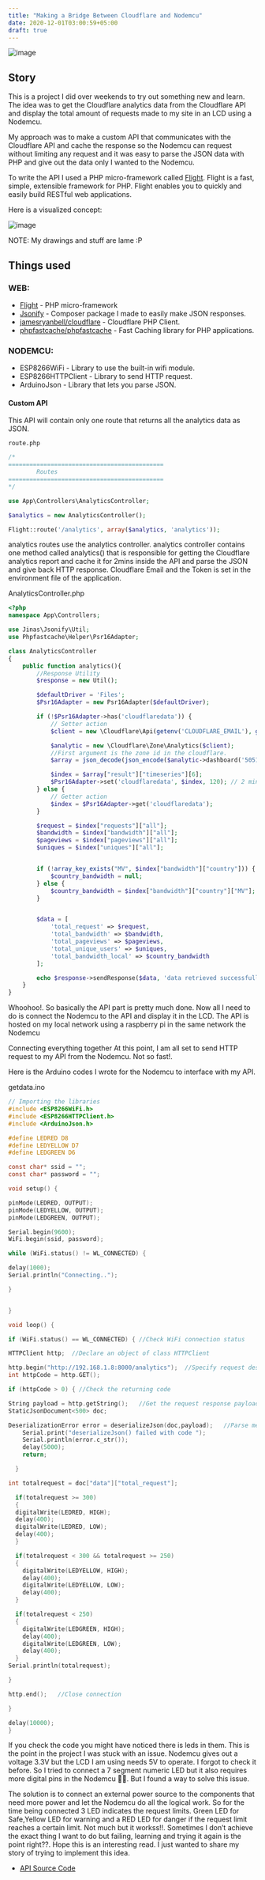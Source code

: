 ```yaml
---
title: "Making a Bridge Between Cloudflare and Nodemcu"
date: 2020-12-01T03:00:59+05:00
draft: true
---
```

![image](https://boring-dragon.sgp1.digitaloceanspaces.com/images/cloudflarenodemcu.avif)

## Story
This is a project I did over weekends to try out something new and learn. The idea was to get the Cloudflare analytics data from the Cloudflare API and display the total amount of requests made to my site in an LCD using a Nodemcu.

My approach was to make a custom API that communicates with the Cloudflare API and cache the response so the Nodemcu can request without limiting any request and it was easy to parse the JSON data with PHP and give out the data only I wanted to the Nodemcu.

To write the API I used a PHP micro-framework called [Flight](http://flightphp.com/). Flight is a fast, simple, extensible framework for PHP. Flight enables you to quickly and easily build RESTful web applications.

Here is a visualized concept:

![image](https://boring-dragon.sgp1.digitaloceanspaces.com/images/cloudflarediagram1.avif)


NOTE: My drawings and stuff are lame :P

## Things used

### WEB:
 - [Flight](http://flightphp.com/) - PHP micro-framework
 - [Jsonify](https://github.com/jinas123/jsonify) - Composer package I made to easily make JSON responses.
 - [jamesryanbell/cloudflare](https://github.com/jamesryanbell/cloudflare) - Cloudflare PHP Client.
 - [phpfastcache/phpfastcache](https://github.com/PHPSocialNetwork/phpfastcache) - Fast Caching library for PHP applications.


### NODEMCU:
 - ESP8266WiFi - Library to use the built-in wifi module.
 - ESP8266HTTPClient - Library to send HTTP request.
 - ArduinoJson - Library that lets you parse JSON.

#### Custom API
This API will contain only one route that returns all the analytics data as JSON.

`route.php`
```php
/*
============================================
        Routes
============================================
*/

use App\Controllers\AnalyticsController;

$analytics = new AnalyticsController();

Flight::route('/analytics', array($analytics, 'analytics'));
```

analytics routes use the analytics controller. analytics controller contains one method called analytics() that is responsible for getting the Cloudflare analytics report and cache it for 2mins inside the API and parse the JSON and give back HTTP response. Cloudflare Email and the Token is set in the environment file of the application.

AnalyticsController.php

```php
<?php
namespace App\Controllers;

use Jinas\Jsonify\Util;
use Phpfastcache\Helper\Psr16Adapter;

class AnalyticsController
{
    public function analytics(){
        //Response Utility
        $response = new Util();

        $defaultDriver = 'Files';
        $Psr16Adapter = new Psr16Adapter($defaultDriver);

        if (!$Psr16Adapter->has('cloudflaredata')) {
            // Setter action
            $client = new \Cloudflare\Api(getenv('CLOUDFLARE_EMAIL'), getenv('CLOUDFLARE_APIKEY'));

            $analytic = new \Cloudflare\Zone\Analytics($client);
            //First argument is the zone id in the cloudflare.
            $array = json_decode(json_encode($analytic->dashboard('50515cfef4495e8bb32f79f6b28b1b54')), true);

            $index = $array["result"]["timeseries"][6];
            $Psr16Adapter->set('cloudflaredata', $index, 120); // 2 minutes before cache expire
        } else {
            // Getter action
            $index = $Psr16Adapter->get('cloudflaredata');
        }

        $request = $index["requests"]["all"];
        $bandwidth = $index["bandwidth"]["all"];
        $pageviews = $index["pageviews"]["all"];
        $uniques = $index["uniques"]["all"];


        if (!array_key_exists("MV", $index["bandwidth"]["country"])) {
            $country_bandwidth = null;
        } else {
            $country_bandwidth = $index["bandwidth"]["country"]["MV"];
        }


        $data = [
            'total_request' => $request,
            'total_bandwidth' => $bandwidth,
            'total_pageviews' => $pageviews,
            'total_unique_users' => $uniques,
            'total_bandwidth_local' => $country_bandwidth
        ];

        echo $response->sendResponse($data, 'data retrieved successfully');
    }
}
```
Whoohoo!. So basically the API part is pretty much done. Now all I need to do is connect the Nodemcu to the API and display it in the LCD. The API is hosted on my local network using a raspberry pi in the same network the Nodemcu

Connecting everything together
At this point, I am all set to send HTTP request to my API from the Nodemcu. Not so fast!.

Here is the Arduino codes I wrote for the Nodemcu to interface with my API.

getdata.ino

```c
// Importing the libraries
#include <ESP8266WiFi.h>
#include <ESP8266HTTPClient.h>
#include <ArduinoJson.h>

#define LEDRED D8
#define LEDYELLOW D7
#define LEDGREEN D6

const char* ssid = "";
const char* password = "";

void setup() {

pinMode(LEDRED, OUTPUT);
pinMode(LEDYELLOW, OUTPUT);
pinMode(LEDGREEN, OUTPUT);

Serial.begin(9600);
WiFi.begin(ssid, password);

while (WiFi.status() != WL_CONNECTED) {

delay(1000);
Serial.println("Connecting..");

}


}

void loop() {

if (WiFi.status() == WL_CONNECTED) { //Check WiFi connection status

HTTPClient http;  //Declare an object of class HTTPClient

http.begin("http://192.168.1.8:8000/analytics");  //Specify request destination
int httpCode = http.GET();                                                                  //Send the request

if (httpCode > 0) { //Check the returning code

String payload = http.getString();   //Get the request response payload
StaticJsonDocument<500> doc;

DeserializationError error = deserializeJson(doc,payload);   //Parse messageif (error) {      //Check for errors in parsing
    Serial.print("deserializeJson() failed with code ");
    Serial.println(error.c_str());
    delay(5000);
    return;

  }

int totalrequest = doc["data"]["total_request"];

  if(totalrequest >= 300)
  {
  digitalWrite(LEDRED, HIGH);
  delay(400);
  digitalWrite(LEDRED, LOW);
  delay(400);
  }

  if(totalrequest < 300 && totalrequest >= 250)
  {
    digitalWrite(LEDYELLOW, HIGH);
    delay(400);
    digitalWrite(LEDYELLOW, LOW);
    delay(400);
  }

  if(totalrequest < 250)
  {
    digitalWrite(LEDGREEN, HIGH);
    delay(400);
    digitalWrite(LEDGREEN, LOW);
    delay(400);
  }
Serial.println(totalrequest);

}

http.end();   //Close connection

}

delay(10000);
}
```
If you check the code you might have noticed there is leds in them. This is the point in the project I was stuck with an issue. Nodemcu gives out a voltage 3.3V but the LCD I am using needs 5V to operate. I forgot to check it before. So I tried to connect a 7 segment numeric LED but it also requires more digital pins in the Nodemcu 🤦‍♂️. But I found a way to solve this issue.

The solution is to connect an external power source to the components that need more power and let the Nodemcu do all the logical work. So for the time being connected 3 LED indicates the request limits. Green LED for Safe,Yellow LED for warning and a RED LED for danger if the request limit reaches a certain limit. Not much but it workss!!. Sometimes I don’t achieve the exact thing I want to do but failing, learning and trying it again is the point right??. Hope this is an interesting read. I just wanted to share my story of trying to implement this idea. 

- [API Source Code](https://github.com/jinas123/cloudflare-flight)